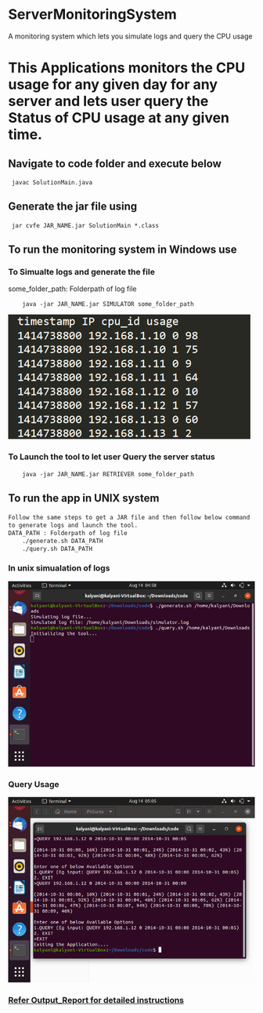 # ServerMonitoringSystem
A monitoring system which lets you simulate logs and query the CPU usage


# This Applications monitors the CPU usage for any given day for any server and lets user query the Status of CPU usage at any given time.

## Navigate to code folder and execute below
	 javac SolutionMain.java
## Generate the jar file using
	 jar cvfe JAR_NAME.jar SolutionMain *.class
## To run the monitoring system in Windows use
### To Simualte logs and generate the file
some_folder_path: Folderpath of log file
		
		java -jar JAR_NAME.jar SIMULATOR some_folder_path

![Logs](./images/Logs.PNG)

### To Launch the tool to let user Query the server status

		java -jar JAR_NAME.jar RETRIEVER some_folder_path

## To run the app in UNIX system

	Follow the same steps to get a JAR file and then follow below command to generate logs and launch the tool.
	DATA_PATH : Folderpath of log file
		./generate.sh DATA_PATH
		./query.sh DATA_PATH

### In unix simualation of logs

![Init](./images/Init.png)


### Query Usage

![usaage](./images/usage.png)


### [Refer Output_Report for detailed instructions](https://github.com/kalyaniyaganti9/ServerMonitoringSystem/blob/master/Output_Report.pdf)
